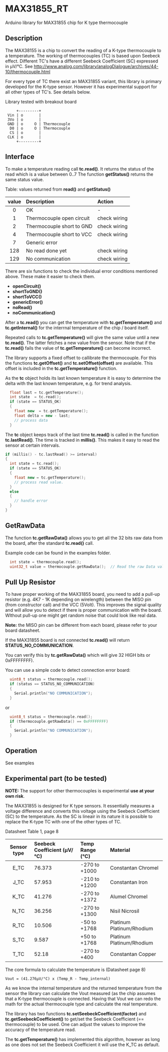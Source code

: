 # MAX31855_RT

Arduino library for MAX31855 chip for K type thermocouple


## Description

The MAX38155 is a chip to convert the reading of a K-type thermocouple to a temperature.
The working of thermocouples (TC) is based upon Seebeck effect.
Different TC's have a different Seebeck Coefficient (SC) expressed in µV/°C.
See http://www.analog.com/library/analogDialogue/archives/44-10/thermocouple.html

For every type of TC there exist an MAX31855 variant, this library is primary
developed for the K-type sensor. However it has experimental support for all
other types of TC's. See details below.

Library tested with breakout board

```
     +---------+
 Vin | o       |
 3Vo | o       |
 GND | o     O | Thermocouple
  D0 | o     O | Thermocouple
  CS | o       |
 CLK | o       |
     +---------+

```

## Interface

To make a temperature reading call **tc.read()**.
It returns the status of the read which is a value between 0..7
The function **getStatus()** returns the same status value. 

Table: values returned from **read()** and **getStatus()**

| value | Description | Action |
|:----:|:----|:----|
| 0 | OK | - |
| 1 | Thermocouple open circuit | check wiring |
| 2 | Thermocouple short to GND | check wiring |
| 4 | Thermocouple short to VCC | check wiring |
| 7 | Generic error | |
| 128 | No read done yet | check wiring |
| 129 | No communication | check wiring |

There are six functions to check the individual error conditions mentioned above.
These make it easier to check them.

- **openCircuit()**
- **shortToGND()**
- **shortToVCC()**
- **genericError()**
- **noRead()**
- **noCommunication()**

After a **tc.read()** you can get the temperature with **tc.getTemperature()** 
and **tc.getInternal()** for the interrnal temperature of the chip / board itself.

Repeated calls to **tc.getTemperature()** will give the same value until a new **tc.read()**.
The latter fetches a new value from the sensor. Note that if the **tc.read()** fails
the value of **tc.getTemperature()** can become incorrect. 

The library supports a fixed offset to callibrate the thermocouple.
For this the functions **tc.getOffset()** and **tc.setOffset(offset)** are available.
This offset is included in the **tc.getTemperature()** function.

As the **tc** object holds its last known temperature it is easy to determine the delta 
with the last known temperature, e.g. for trend analysis.

```cpp
  float last = tc.getTemperature();
  int state  = tc.read();
  if (state == STATUS_OK)
  {
    float new  = tc.getTemperature();
    float delta = new - last;
    // process data
  }
```

The **tc** object keeps track of the last time **tc.read()** is called in the function **tc.lastRead()**.
The time is tracked in **millis()**. This makes it easy to read the sensor at certain intervals.

```cpp
if (millis() - tc.lastRead() >= interval)
{
  int state = tc.read();
  if (state == STATUS_OK)
  {
    float new = tc.getTemperature();
    // process read value.
  }
  else
  {
    // handle error
  }
}
```


## GetRawData 

The function **tc.getRawData()** allows you to get all the 32 bits raw data from the board, 
after the standard **tc.read()** call.

Example code can be found in the examples folder.

```cpp
  int state = thermocouple.read();              
  uint32_t value = thermocouple.getRawData();  // Read the raw Data value from the module
```


## Pull Up Resistor 

To have proper working of the MAX31855 board, you need to add a pull-up resistor 
(e.g. 4K7 - 1K depending on wirelength) between the MISO pin (from constructor call) and the 
VCC (5Volt). This improves the signal quality and will allow you to detect if there is
proper communication with the board. WIthout pull-up one might get random noise that could 
look like real data.

**Note:** the MISO pin can be different from each board, please refer to your board datasheet.

If the MAX31855 board is not connected **tc.read()** will return **STATUS_NO_COMMUNICATION**.

You can verify this by **tc.getRawData()** which will give 32 HIGH bits or 0xFFFFFFFF).

You can use a simple code to detect connection error board:

```cpp
  uint8_t status = thermocouple.read();
  if (status == STATUS_NO_COMMUNICATION)
  {
    Serial.println("NO COMMUNICATION");
  }
```

or

```cpp
  uint8_t status = thermocouple.read();
  if (thermocouple.getRawData() == 0xFFFFFFFF)
  {
    Serial.println("NO COMMUNICATION");
  }
```


## Operation

See examples


## Experimental part (to be tested)

**NOTE:** 
The support for other thermocouples is experimental **use at your own risk**.


The MAX31855 is designed for K type sensors. It essentially measures a 
voltage difference and converts this voltage using the Seebeck Coefficient (SC) 
to the temperature. As the SC is lineair in its nature it is possible
to replace the K-type TC with one of the other types of TC.

Datasheet Table 1, page 8

| Sensor type | Seebeck Coefficient (µV/°C) | Temp Range (°C) | Material |
|:----:|:----|:----|:----|
| E_TC | 76.373 | -270 to +1000 | Constantan Chromel |
| J_TC | 57.953 | -210 to +1200 | Constantan Iron |
| K_TC | 41.276 | -270 to +1372 | Alumel Chromel |
| N_TC | 36.256 | -270 to +1300 | Nisil Nicrosil |
| R_TC | 10.506 | -50 to +1768 | Platinum Platinum/Rhodium |
| S_TC | 9.587  | +50 to +1768 | Platinum Platinum/Rhodium |
| T_TC | 52.18  | -270 to +400 | Constantan Copper |

The core formula to calculate the temperature is  (Datasheet page 8)
```
Vout = (41.276µV/°C) x (Temp_R - Temp_internal)
```
As we know the internal temperature and the returned temperature from the sensor
the library can calculate the Vout measured (as the chip assumes that a K-type 
thermocouple is connected. 
Having that Vout we can redo the math for the actual thermocouple type and
calculate the real temperature. 

The library has two functions **tc.setSeebeckCoefficient(factor)** and 
**tc.getSeebeckCoefficient()**
to get/set the Seebeck Coefficient (== thermocouple) to be used. 
One can adjust the values to improve the accuracy of the temperature read. 

The **tc.getTemperature()** has implemented this algorithm, however as long
as one does not set the Seebeck Coefficient it will use the K_TC as default.

